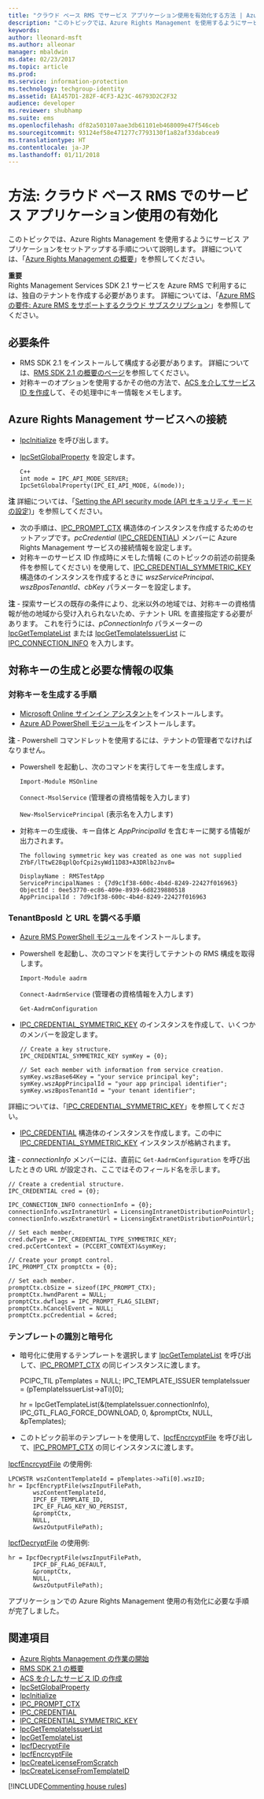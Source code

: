 ```yaml
---
title: "クラウド ベース RMS でサービス アプリケーション使用を有効化する方法 | Azure RMS"
description: "このトピックでは、Azure Rights Management を使用するようにサービス アプリケーションをセットアップする手順について説明します。"
keywords: 
author: lleonard-msft
ms.author: alleonar
manager: mbaldwin
ms.date: 02/23/2017
ms.topic: article
ms.prod: 
ms.service: information-protection
ms.technology: techgroup-identity
ms.assetid: EA1457D1-282F-4CF3-A23C-46793D2C2F32
audience: developer
ms.reviewer: shubhamp
ms.suite: ems
ms.openlocfilehash: df82a503107aae3db61101eb468009e47f546ceb
ms.sourcegitcommit: 93124ef58e471277c7793130f1a82af33dabcea9
ms.translationtype: HT
ms.contentlocale: ja-JP
ms.lasthandoff: 01/11/2018
---
```

# <a name="how-to-enable-your-service-application-to-work-with-cloud-based-rms"></a>方法: クラウド ベース RMS でのサービス アプリケーション使用の有効化

このトピックでは、Azure Rights Management を使用するようにサービス アプリケーションをセットアップする手順について説明します。 詳細については、「[Azure Rights Management の概要](https://technet.microsoft.com/library/jj585016.aspx)」を参照してください。

**重要**  
Rights Management Services SDK 2.1 サービスを Azure RMS で利用するには、独自のテナントを作成する必要があります。 詳細については、「[Azure RMS の要件: Azure RMS をサポートするクラウド サブスクリプション](../get-started/requirements-subscriptions.md)」を参照してください。

## <a name="prerequisites"></a>必要条件

-   RMS SDK 2.1 をインストールして構成する必要があります。 詳細については、[RMS SDK 2.1 の概要のページ](getting-started-with-ad-rms-2-0.md)を参照してください。
-   対称キーのオプションを使用するかその他の方法で、[ACS を介してサービス ID を作成](https://msdn.microsoft.com/en-us/library/gg185924.aspx)して、その処理中にキー情報をメモします。

## <a name="connecting-to-the-azure-rights-management-service"></a>Azure Rights Management サービスへの接続

-   [IpcInitialize](https://msdn.microsoft.com/library/jj127295.aspx) を呼び出します。
-   [IpcSetGlobalProperty](https://msdn.microsoft.com/library/hh535270.aspx) を設定します。

        C++
        int mode = IPC_API_MODE_SERVER;
        IpcSetGlobalProperty(IPC_EI_API_MODE, &(mode));


  **注** 詳細については、「[Setting the API security mode (API セキュリティ モードの設定)](setting-the-api-security-mode-api-mode.md)」を参照してください。

     
-   次の手順は、[IPC\_PROMPT\_CTX](https://msdn.microsoft.com/library/hh535278.aspx) 構造体のインスタンスを作成するためのセットアップです。*pcCredential* ([IPC\_CREDENTIAL](https://msdn.microsoft.com/library/hh535275.aspx)) メンバーに Azure Rights Management サービスの接続情報を設定します。
-   対称キーのサービス ID 作成時にメモした情報 (このトピックの前述の前提条件を参照してください) を使用して、[IPC\_CREDENTIAL\_SYMMETRIC\_KEY](https://msdn.microsoft.com/library/dn133062.aspx) 構造体のインスタンスを作成するときに *wszServicePrincipal*、*wszBposTenantId*、*cbKey* パラメーターを設定します。

**注** - 探索サービスの既存の条件により、北米以外の地域では、対称キーの資格情報が他の地域から受け入れられないため、テナント URL を直接指定する必要があります。 これを行うには、*pConnectionInfo* パラメーターの [IpcGetTemplateList](https://msdn.microsoft.com/library/hh535267.aspx) または [IpcGetTemplateIssuerList](https://msdn.microsoft.com/library/hh535266.aspx) に [IPC\_CONNECTION\_INFO](https://msdn.microsoft.com/library/hh535274.aspx) を入力します。

## <a name="generate-a-symmetric-key-and-collect-the-needed-information"></a>対称キーの生成と必要な情報の収集

### <a name="instructions-to-generate-a-symmetric-key"></a>対称キーを生成する手順

-   [Microsoft Online サインイン アシスタント](http://go.microsoft.com/fwlink/p/?LinkID=286152)をインストールします。
-   [Azure AD PowerShell モジュール](https://bposast.vo.msecnd.net/MSOPMW/8073.4/amd64/AdministrationConfig-en.msi)をインストールします。

**注** - Powershell コマンドレットを使用するには、テナントの管理者でなければなりません。

- Powershell を起動し、次のコマンドを実行してキーを生成します。

    `Import-Module MSOnline`

    `Connect-MsolService` (管理者の資格情報を入力します)

    `New-MsolServicePrincipal` (表示名を入力します)

- 対称キーの生成後、キー自体と *AppPrincipalId* を含むキーに関する情報が出力されます。

      The following symmetric key was created as one was not supplied
      ZYbF/lTtwE28qplQofCpi2syWd11D83+A3DRlb2Jnv8=

      DisplayName : RMSTestApp
      ServicePrincipalNames : {7d9c1f38-600c-4b4d-8249-22427f016963}
      ObjectId : 0ee53770-ec86-409e-8939-6d8239880518
      AppPrincipalId : 7d9c1f38-600c-4b4d-8249-22427f016963


### <a name="instructions-to-find-out-tenantbposid-and-urls"></a>**TenantBposId** と **URL** を調べる手順

-   [Azure RMS PowerShell モジュール](https://technet.microsoft.com/en-us/library/jj585012.aspx)をインストールします。
-   Powershell を起動し、次のコマンドを実行してテナントの RMS 構成を取得します。

    `Import-Module aadrm`

    `Connect-AadrmService` (管理者の資格情報を入力します)

    `Get-AadrmConfiguration`


- [IPC\_CREDENTIAL\_SYMMETRIC\_KEY](https://msdn.microsoft.com/library/dn133062.aspx) のインスタンスを作成して、いくつかのメンバーを設定します。

      // Create a key structure.
      IPC_CREDENTIAL_SYMMETRIC_KEY symKey = {0};

      // Set each member with information from service creation.
      symKey.wszBase64Key = "your service principal key";
      symKey.wszAppPrincipalId = "your app principal identifier";
      symKey.wszBposTenantId = "your tenant identifier";


詳細については、「[IPC\_CREDENTIAL\_SYMMETRIC\_KEY](https://msdn.microsoft.com/library/dn133062.aspx)」を参照してください。

-   [IPC\_CREDENTIAL](https://msdn.microsoft.com/library/hh535275.aspx) 構造体のインスタンスを作成します。この中に [IPC\_CREDENTIAL\_SYMMETRIC\_KEY](https://msdn.microsoft.com/library/dn133062.aspx) インスタンスが格納されます。

**注** - *connectionInfo* メンバーには、直前に `Get-AadrmConfiguration` を呼び出したときの URL が設定され、ここではそのフィールド名を示します。

    // Create a credential structure.
    IPC_CREDENTIAL cred = {0};

    IPC_CONNECTION_INFO connectionInfo = {0};
    connectionInfo.wszIntranetUrl = LicensingIntranetDistributionPointUrl;
    connectionInfo.wszExtranetUrl = LicensingExtranetDistributionPointUrl;

    // Set each member.
    cred.dwType = IPC_CREDENTIAL_TYPE_SYMMETRIC_KEY;
    cred.pcCertContext = (PCCERT_CONTEXT)&symKey;

    // Create your prompt control.
    IPC_PROMPT_CTX promptCtx = {0};

    // Set each member.
    promptCtx.cbSize = sizeof(IPC_PROMPT_CTX);
    promptCtx.hwndParent = NULL;
    promptCtx.dwflags = IPC_PROMPT_FLAG_SILENT;
    promptCtx.hCancelEvent = NULL;
    promptCtx.pcCredential = &cred;

### <a name="identify-a-template-and-then-encrypt"></a>テンプレートの識別と暗号化

-   暗号化に使用するテンプレートを選択します
    [IpcGetTemplateList](https://msdn.microsoft.com/library/hh535267.aspx) を呼び出して、[IPC\_PROMPT\_CTX](https://msdn.microsoft.com/library/hh535278.aspx) の同じインスタンスに渡します。


    PCIPC_TIL pTemplates = NULL; IPC_TEMPLATE_ISSUER templateIssuer = (pTemplateIssuerList->aTi)[0];

    hr = IpcGetTemplateList(&(templateIssuer.connectionInfo),        IPC_GTL_FLAG_FORCE_DOWNLOAD,        0,        &promptCtx,        NULL,        &pTemplates);


-   このトピック前半のテンプレートを使用して、[IpcfEncrcyptFile](https://msdn.microsoft.com/library/dn133059.aspx) を呼び出して、[IPC\_PROMPT\_CTX](https://msdn.microsoft.com/library/hh535278.aspx) の同じインスタンスに渡します。

[IpcfEncrcyptFile](https://msdn.microsoft.com/library/dn133059.aspx) の使用例:

    LPCWSTR wszContentTemplateId = pTemplates->aTi[0].wszID;
    hr = IpcfEncryptFile(wszInputFilePath,
           wszContentTemplateId,
           IPCF_EF_TEMPLATE_ID,
           IPC_EF_FLAG_KEY_NO_PERSIST,
           &promptCtx,
           NULL,
           &wszOutputFilePath);

[IpcfDecryptFile](https://msdn.microsoft.com/library/dn133058.aspx) の使用例:

    hr = IpcfDecryptFile(wszInputFilePath,
           IPCF_DF_FLAG_DEFAULT,
           &promptCtx,
           NULL,
           &wszOutputFilePath);

アプリケーションでの Azure Rights Management 使用の有効化に必要な手順が完了しました。

## <a name="related-topics"></a>関連項目

* [Azure Rights Management の作業の開始](https://technet.microsoft.com/en-us/library/jj585016.aspx)
* [RMS SDK 2.1 の概要](getting-started-with-ad-rms-2-0.md)
* [ACS を介したサービス ID の作成](https://msdn.microsoft.com/en-us/library/gg185924.aspx)
* [IpcSetGlobalProperty](https://msdn.microsoft.com/library/hh535270.aspx)
* [IpcInitialize](https://msdn.microsoft.com/library/jj127295.aspx)
* [IPC\_PROMPT\_CTX](https://msdn.microsoft.com/library/hh535278.aspx)
* [IPC\_CREDENTIAL](https://msdn.microsoft.com/library/hh535275.aspx)
* [IPC\_CREDENTIAL\_SYMMETRIC\_KEY](https://msdn.microsoft.com/library/dn133062.aspx)
* [IpcGetTemplateIssuerList](https://msdn.microsoft.com/library/hh535266.aspx)
* [IpcGetTemplateList](https://msdn.microsoft.com/library/hh535267.aspx)
* [IpcfDecryptFile](https://msdn.microsoft.com/library/dn133058.aspx)
* [IpcfEncrcyptFile](https://msdn.microsoft.com/library/dn133059.aspx)
* [IpcCreateLicenseFromScratch](https://msdn.microsoft.com/library/hh535256.aspx)
* [IpcCreateLicenseFromTemplateID](https://msdn.microsoft.com/library/hh535257.aspx)

[!INCLUDE[Commenting house rules](../includes/houserules.md)]